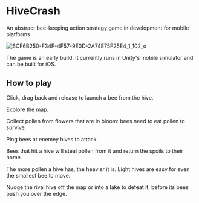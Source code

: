 # HiveCrash
An abstract bee-keeping action strategy game in development for mobile platforms

![6CF6B250-F34F-4F57-9E0D-2A74E75F25E4_1_102_o](https://user-images.githubusercontent.com/69108995/199711586-8c476f00-0bf5-4a3c-a481-24830eccbb8f.jpeg)


The game is an early build. It currently runs in Unity's mobile simulator and can be built for iOS.

## How to play

Click, drag back and release to launch a bee from the hive.

Explore the map.

Collect pollen from flowers that are in bloom: bees need to eat pollen to survive.

Ping bees at enemey hives to attack. 

Bees that hit a hive will steal pollen from it and return the spoils to their home.

The more pollen a hive has, the heavier it is. Light hives are easy for even the smallest bee to move.

Nudge the rival hive off the map or into a lake to defeat it, before its bees push you over the edge.
